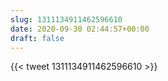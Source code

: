 ```yaml
---
slug: 1311134911462596610
date: 2020-09-30 02:44:57+00:00
draft: false
---
```


{{< tweet 1311134911462596610 >}}
